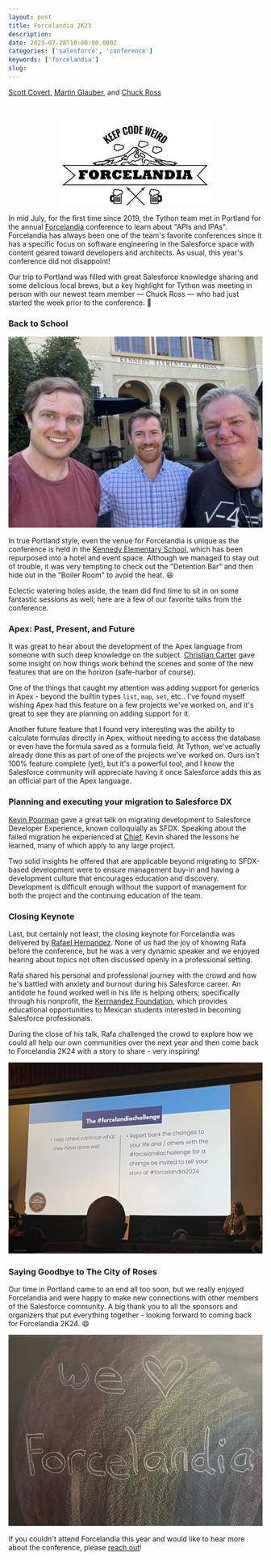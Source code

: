 ```yaml
---
layout: post
title: Forcelandia 2K23
description:
date: 2023-07-28T10:00:00.000Z
categories: ['salesforce', 'conference']
keywords: ['forcelandia']
slug:
---
```


[Scott Covert](https://www.linkedin.com/in/scottbcovert/), [Martin Glauber](https://www.linkedin.com/in/martin-glauber-583b143a/), and [Chuck Ross](https://www.linkedin.com/in/chivalry/)

<br/>

<p align="center">
  <img alt="Forcelandia-Logo" src="/images/2023-07-28-forcelandia-2k23-forcelandia-logo.jpeg" />
</p>

In mid July, for the first time since 2019, the Tython team met in Portland for the annual [Forcelandia](https://forcelandia.com/) conference to learn about "APIs and IPAs". Forcelandia has always been one of the team's favorite conferences since it has a specific focus on software engineering in the Salesforce space with content geared toward developers and architects. As usual, this year's conference did not disappoint!

Our trip to Portland was filled with great Salesforce knowledge sharing and some delicious local brews, but a key highlight for Tython was meeting in person with our newest team member &mdash; Chuck Ross &mdash; who had just started the week prior to the conference. :wave:

### Back to School

![McMenamins-Kennedy-School](/images/2023-07-28-forcelandia-2k23-mcmenamins-kennedy-school.jpeg)

In true Portland style, even the venue for Forcelandia is unique as the conference is held in the [Kennedy Elementary School](https://www.mcmenamins.com/kennedy-school), which has been repurposed into a hotel and event space. Although we managed to stay out of trouble, it was very tempting to check out the "Detention Bar" and then hide out in the "Boiler Room" to avoid the heat. :laughing:

Eclectic watering holes aside, the team did find time to sit in on some fantastic sessions as well; here are a few of our favorite talks from the conference.

### Apex: Past, Present, and Future

It was great to hear about the development of the Apex language from someone with such deep knowledge on the subject. [Christian Carter](https://www.linkedin.com/in/christian-carter-91a1b72/) gave some insight on how things work behind the scenes and some of the new features that are on the horizon (safe-harbor of course).

One of the things that caught my attention was adding support for generics in Apex - beyond the builtin types `list`, `map`, `set`, etc.. I've found myself wishing Apex had this feature on a few projects we've worked on, and it's great to see they are planning on adding support for it.  

Another future feature that I found very interesting was the ability to calculate formulas directly in Apex, without needing to access the database or even have the formula saved as a formula field. At Tython, we've actually already done this as part of one of the projects we've worked on. Ours isn't 100% feature complete (yet), but it's a powerful tool, and I know the Salesforce community will appreciate having it once Salesforce adds this as an official part of the Apex language. 

### Planning and executing your migration to Salesforce DX

[Kevin Poorman](https://www.linkedin.com/in/kevinpoorman/) gave a great talk on migrating development to Salesforce Developer Experience, known colloquially as SFDX. Speaking about the failed migration he experienced at [Chief](https://chief.com), Kevin shared the lessons he learned, many of which apply to any large project.

Two solid insights he offered that are applicable beyond migrating to SFDX-based development were to ensure management buy-in and having a development culture that encourages education and discovery. Development is difficult enough without the support of management for both the project and the continuing education of the team.

### Closing Keynote

Last, but certainly not least, the closing keynote for Forcelandia was delivered by [Rafael Hernandez](https://www.linkedin.com/in/rafablazer/). None of us had the joy of knowing Rafa before the conference, but he was a very dynamic speaker and we enjoyed hearing about topics not often discussed openly in a professional setting.

Rafa shared his personal and professional journey with the crowd and how he's battled with anxiety and burnout during his Salesforce career. An antidote he found worked well in his life is helping others; specifically through his nonprofit, the [Kerrnandez Foundation](https://kerrnandez.org/), which provides educational opportunities to Mexican students interested in becoming Salesforce professionals.

During the close of his talk, Rafa challenged the crowd to explore how we could all help our own communities over the next year and then come back to Forcelandia 2K24 with a story to share - very inspiring!

![Forcelandia-Challenge](/images/2023-07-28-forcelandia-2k23-forcelandia-challenge.jpeg)

### Saying Goodbye to The City of Roses

Our time in Portland came to an end all too soon, but we really enjoyed Forcelandia and were happy to make new connections with other members of the Salesforce community. A big thank you to all the sponsors and organizers that put everything together - looking forward to coming back for Forcelandia 2K24. :smile:

![We-Love-Forcelandia](/images/2023-07-28-forcelandia-2k23-we-love-forcelandia.jpeg)

If you couldn't attend Forcelandia this year and would like to hear more about the conference, please [reach out](mailto:support@tython.co)!
